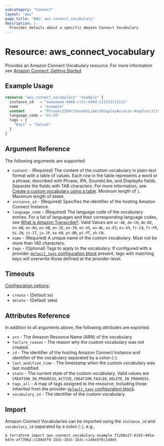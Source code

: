 ```yaml
---
subcategory: "Connect"
layout: "aws"
page_title: "AWS: aws_connect_vocabulary"
description: |-
  Provides details about a specific Amazon Connect Vocabulary
---
```


# Resource: aws_connect_vocabulary

Provides an Amazon Connect Vocabulary resource. For more information see
[Amazon Connect: Getting Started](https://docs.aws.amazon.com/connect/latest/adminguide/amazon-connect-get-started.html)

## Example Usage

```terraform
resource "aws_connect_vocabulary" "example" {
  instance_id   = "aaaaaaaa-bbbb-cccc-dddd-111111111111"
  name          = "example"
  content       = "Phrase\tIPA\tSoundsLike\tDisplayAs\nLos-Angeles\t\t\tLos Angeles\nF.B.I.\tɛ f b i aɪ\t\tFBI\nEtienne\t\teh-tee-en\t"
  language_code = "en-US"
  tags = {
    "Key1" = "Value1"
  }
}
```

## Argument Reference

The following arguments are supported:

* `content` - (Required) The content of the custom vocabulary in plain-text format with a table of values. Each row in the table represents a word or a phrase, described with Phrase, IPA, SoundsLike, and DisplayAs fields. Separate the fields with TAB characters. For more information, see [Create a custom vocabulary using a table](https://docs.aws.amazon.com/transcribe/latest/dg/custom-vocabulary.html#create-vocabulary-table). Minimum length of `1`. Maximum length of `60000`.
* `instance_id` - (Required) Specifies the identifier of the hosting Amazon Connect Instance.
* `language_code` - (Required) The language code of the vocabulary entries. For a list of languages and their corresponding language codes, see [What is Amazon Transcribe?](https://docs.aws.amazon.com/transcribe/latest/dg/transcribe-whatis.html). Valid Values are `ar-AE`, `de-CH`, `de-DE`, `en-AB`, `en-AU`, `en-GB`, `en-IE`, `en-IN`, `en-US`, `en-WL`, `es-ES`, `es-US`, `fr-CA`, `fr-FR`, `hi-IN`, `it-IT`, `ja-JP`, `ko-KR`, `pt-BR`, `pt-PT`, `zh-CN`.
* `name` - (Required) A unique name of the custom vocabulary. Must not be more than 140 characters.
* `tags` - (Optional) Tags to apply to the vocabulary. If configured with a provider
[`default_tags` configuration block](https://registry.terraform.io/providers/hashicorp/aws/latest/docs#default_tags-configuration-block) present, tags with matching keys will overwrite those defined at the provider-level.

## Timeouts

[Configuration options](https://developer.hashicorp.com/terraform/language/resources/syntax#operation-timeouts):

* `create` - (Default `5m`)
* `delete` - (Default `100m`)

## Attributes Reference

In addition to all arguments above, the following attributes are exported:

* `arn` - The Amazon Resource Name (ARN) of the vocabulary.
* `failure_reason` - The reason why the custom vocabulary was not created.
* `id` - The identifier of the hosting Amazon Connect Instance and identifier of the vocabulary
separated by a colon (`:`).
* `last_modified_time` - The timestamp when the custom vocabulary was last modified.
* `state` - The current state of the custom vocabulary. Valid values are `CREATION_IN_PROGRESS`, `ACTIVE`, `CREATION_FAILED`, `DELETE_IN_PROGRESS`.
* `tags_all` - A map of tags assigned to the resource, including those inherited from the provider [`default_tags` configuration block](https://registry.terraform.io/providers/hashicorp/aws/latest/docs#default_tags-configuration-block).
* `vocabulary_id` - The identifier of the custom vocabulary.

## Import

Amazon Connect Vocabularies can be imported using the `instance_id` and `vocabulary_id` separated by a colon (`:`), e.g.,

```
$ terraform import aws_connect_vocabulary.example f1288a1f-6193-445a-b47e-af739b2:c1d4e5f6-1b3c-1b3c-1b3c-c1d4e5f6c1d4e5
```
